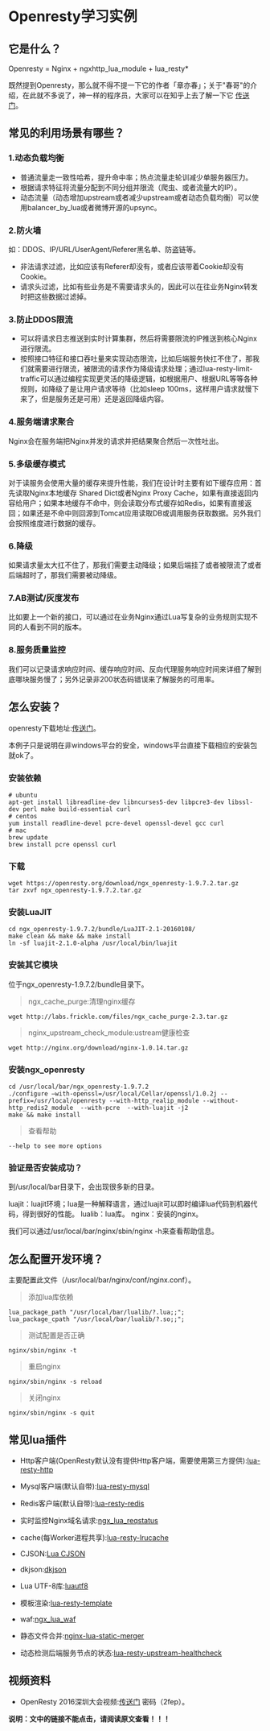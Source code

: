 # Openresty学习实例

## 它是什么？

Openresty = Nginx + ngxhttp\_lua\_module + lua_resty\*

既然提到Openresty，那么就不得不提一下它的作者「章亦春」；关于"春哥"的介绍，在此就不多说了，神一样的程序员，大家可以在知乎上去了解一下它 [传送门](https://www.zhihu.com/question/28951394)。

## 常见的利用场景有哪些？

### 1.动态负载均衡

- 普通流量走一致性哈希，提升命中率；热点流量走轮训减少单服务器压力。
- 根据请求特征将流量分配到不同分组并限流（爬虫、或者流量大的IP）。
- 动态流量（动态增加upstream或者减少upstream或者动态负载均衡）可以使用balancer_by_lua或者微博开源的upsync。

### 2.防火墙

如：DDOS、IP/URL/UserAgent/Referer黑名单、防盗链等。

- 非法请求过滤，比如应该有Referer却没有，或者应该带着Cookie却没有Cookie。
- 请求头过滤，比如有些业务是不需要请求头的，因此可以在往业务Nginx转发时把这些数据过滤掉。

### 3.防止DDOS限流

- 可以将请求日志推送到实时计算集群，然后将需要限流的IP推送到核心Nginx进行限流。
- 按照接口特征和接口吞吐量来实现动态限流，比如后端服务快扛不住了，那我们就需要进行限流，被限流的请求作为降级请求处理；通过lua-resty-limit-traffic可以通过编程实现更灵活的降级逻辑，如根据用户、根据URL等等各种规则，如降级了是让用户请求等待（比如sleep 100ms，这样用户请求就慢下来了，但是服务还是可用）还是返回降级内容。

### 4.服务端请求聚合

Nginx会在服务端把Nginx并发的请求并把结果聚合然后一次性吐出。

### 5.多级缓存模式

对于读服务会使用大量的缓存来提升性能，我们在设计时主要有如下缓存应用：首先读取Nginx本地缓存 Shared Dict或者Nginx Proxy Cache，如果有直接返回内容给用户；如果本地缓存不命中，则会读取分布式缓存如Redis，如果有直接返回；如果还是不命中则回源到Tomcat应用读取DB或调用服务获取数据。另外我们会按照维度进行数据的缓存。

### 6.降级

如果请求量太大扛不住了，那我们需要主动降级；如果后端挂了或者被限流了或者后端超时了，那我们需要被动降级。

### 7.AB测试/灰度发布

比如要上一个新的接口，可以通过在业务Nginx通过Lua写复杂的业务规则实现不同的人看到不同的版本。

### 8.服务质量监控

我们可以记录请求响应时间、缓存响应时间、反向代理服务响应时间来详细了解到底哪块服务慢了；另外记录非200状态码错误来了解服务的可用率。

## 怎么安装？

openresty下载地址:[传送门](https://openresty.org/en/download.html)。

本例子只是说明在非windows平台的安全，windows平台直接下载相应的安装包就ok了。

### 安装依赖

```
# ubuntu
apt-get install libreadline-dev libncurses5-dev libpcre3-dev libssl-dev perl make build-essential curl
# centos
yum install readline-devel pcre-devel openssl-devel gcc curl
# mac
brew update
brew install pcre openssl curl
```

### 下载

```
wget https://openresty.org/download/ngx_openresty-1.9.7.2.tar.gz
tar zxvf ngx_openresty-1.9.7.2.tar.gz
```

### 安装LuaJIT

```
cd ngx_openresty-1.9.7.2/bundle/LuaJIT-2.1-20160108/
make clean && make && make install
ln -sf luajit-2.1.0-alpha /usr/local/bin/luajit
```

### 安装其它模块

位于ngx_openresty-1.9.7.2/bundle目录下。

> ngx_cache_purge:清理nginx缓存

```
wget http://labs.frickle.com/files/ngx_cache_purge-2.3.tar.gz
```

> nginx_upstream_check_module:ustream健康检查

```
wget http://nginx.org/download/nginx-1.0.14.tar.gz
```


### 安装ngx_openresty


```
cd /usr/local/bar/ngx_openresty-1.9.7.2
./configure –with-openssl=/usr/local/Cellar/openssl/1.0.2j --prefix=/usr/local/openresty --with-http_realip_module --without-http_redis2_module  --with-pcre  --with-luajit -j2
make && make install
```

> 查看帮助

```
--help to see more options
```

### 验证是否安装成功？

到/usr/local/bar目录下，会出现很多新的目录。

luajit：luajit环境；lua是一种解释语言，通过luajit可以即时编译lua代码到机器代码，得到很好的性能。
lualib：lua库。
nginx：安装的nginx。

我们可以通过/usr/local/bar/nginx/sbin/nginx -h来查看帮助信息。

## 怎么配置开发环境？

主要配置此文件（/usr/local/bar/nginx/conf/nginx.conf）。

> 添加lua库依赖

```
lua_package_path "/usr/local/bar/lualib/?.lua;;";
lua_package_cpath "/usr/local/bar/lualib/?.so;;";
```

> 测试配置是否正确

```
nginx/sbin/nginx -t
```

> 重启nginx

```
nginx/sbin/nginx -s reload
```

> 关闭nginx

```
nginx/sbin/nginx -s quit
```

## 常见lua插件

- Http客户端(OpenResty默认没有提供Http客户端，需要使用第三方提供):[lua-resty-http](https://github.com/pintsized/lua-resty-http)

- Mysql客户端(默认自带):[lua-resty-mysql](https://github.com/openresty/lua-resty-mysql)

- Redis客户端(默认自带):[lua-resty-redis](https://github.com/openresty/lua-resty-redis)

- 实时监控Nginx域名请求:[ngx_lua_reqstatus](https://github.com/zheng-ji/ngx_lua_reqstatus)

- cache(每Worker进程共享):[lua-resty-lrucache](https://github.com/openresty/lua-resty-lrucache)

- CJSON:[Lua CJSON](https://www.kyne.com.au/~mark/software/lua-cjson-manual.html)

- dkjson:[dkjson](http://dkolf.de/src/dkjson-lua.fsl/home)

- Lua UTF-8库:[luautf8](https://github.com/starwing/luautf8)

- 模板渲染:[lua-resty-template](https://github.com/bungle/lua-resty-template)

- waf:[ngx_lua_waf](https://github.com/loveshell/ngx_lua_waf)

- 静态文件合并:[nginx-lua-static-merger](https://github.com/grasses/nginx-lua-static-merger)

- 动态检测后端服务节点的状态:[lua-resty-upstream-healthcheck](https://github.com/openresty/lua-resty-upstream-healthcheck)

## 视频资料

- OpenResty 2016深圳大会视频:[传送门](https://pan.baidu.com/s/1kUHLxuZ) 密码（2fep）。

**说明：文中的链接不能点击，请阅读原文查看！！！**